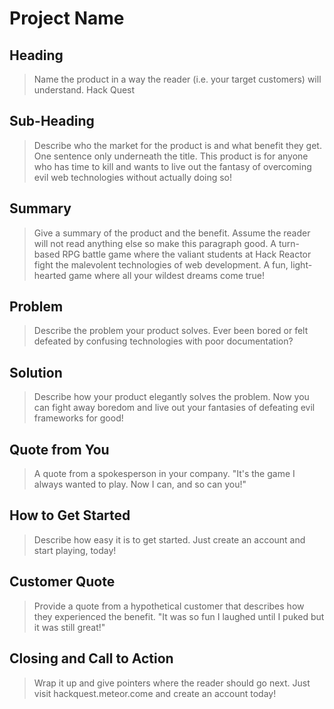# Project Name #

<!-- 
> This material was originally posted [here](http://www.quora.com/What-is-Amazons-approach-to-product-development-and-product-management). It is reproduced here for posterities sake.

There is an approach called "working backwards" that is widely used at Amazon. They work backwards from the customer, rather than starting with an idea for a product and trying to bolt customers onto it. While working backwards can be applied to any specific product decision, using this approach is especially important when developing new products or features.

For new initiatives a product manager typically starts by writing an internal press release announcing the finished product. The target audience for the press release is the new/updated product's customers, which can be retail customers or internal users of a tool or technology. Internal press releases are centered around the customer problem, how current solutions (internal or external) fail, and how the new product will blow away existing solutions.

If the benefits listed don't sound very interesting or exciting to customers, then perhaps they're not (and shouldn't be built). Instead, the product manager should keep iterating on the press release until they've come up with benefits that actually sound like benefits. Iterating on a press release is a lot less expensive than iterating on the product itself (and quicker!).

If the press release is more than a page and a half, it is probably too long. Keep it simple. 3-4 sentences for most paragraphs. Cut out the fat. Don't make it into a spec. You can accompany the press release with a FAQ that answers all of the other business or execution questions so the press release can stay focused on what the customer gets. My rule of thumb is that if the press release is hard to write, then the product is probably going to suck. Keep working at it until the outline for each paragraph flows. 

Oh, and I also like to write press-releases in what I call "Oprah-speak" for mainstream consumer products. Imagine you're sitting on Oprah's couch and have just explained the product to her, and then you listen as she explains it to her audience. That's "Oprah-speak", not "Geek-speak".

Once the project moves into development, the press release can be used as a touchstone; a guiding light. The product team can ask themselves, "Are we building what is in the press release?" If they find they're spending time building things that aren't in the press release (overbuilding), they need to ask themselves why. This keeps product development focused on achieving the customer benefits and not building extraneous stuff that takes longer to build, takes resources to maintain, and doesn't provide real customer benefit (at least not enough to warrant inclusion in the press release).
 -->
 
## Heading ##
  > Name the product in a way the reader (i.e. your target customers) will understand.
Hack Quest
## Sub-Heading ##
  > Describe who the market for the product is and what benefit they get. One sentence only underneath the title.
This product is for anyone who has time to kill and wants to live out the fantasy of overcoming evil web technologies without actually doing so!
## Summary ##
  > Give a summary of the product and the benefit. Assume the reader will not read anything else so make this paragraph good.
A turn-based RPG battle game where the valiant students at Hack Reactor fight the malevolent technologies of web development. A fun, light-hearted game where all your wildest dreams come true!
## Problem ##
  > Describe the problem your product solves.
Ever been bored or felt defeated by confusing technologies with poor documentation?
## Solution ##
  > Describe how your product elegantly solves the problem.
Now you can fight away boredom and live out your fantasies of defeating evil frameworks for good!
## Quote from You ##
  > A quote from a spokesperson in your company.
"It's the game I always wanted to play. Now I can, and so can you!"
## How to Get Started ##
  > Describe how easy it is to get started.
Just create an account and start playing, today!
## Customer Quote ##
  > Provide a quote from a hypothetical customer that describes how they experienced the benefit.
"It was so fun I laughed until I puked but it was still great!"
## Closing and Call to Action ##
  > Wrap it up and give pointers where the reader should go next.
Just visit hackquest.meteor.come and create an account today!